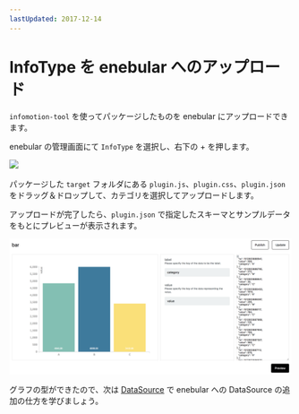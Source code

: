 ```yaml
---
lastUpdated: 2017-12-14
---
```


# InfoType を enebular へのアップロード

`infomotion-tool` を使ってパッケージしたものを enebular にアップロードできます。

enebular の管理画面にて `InfoType` を選択し、右下の + を押します。

![](../_asset/images/InfoMotion/enebular-developers-upload-infomotion.png)

パッケージした `target` フォルダにある `plugin.js`、`plugin.css`、`plugin.json`をドラッグ＆ドロップして、カテゴリを選択してアップロードします。

アップロードが完了したら、`plugin.json` で指定したスキーマとサンプルデータをもとにプレビューが表示されます。

![](../_asset/images/InfoMotion/overview.png)

グラフの型ができたので、次は [DataSource](./CreateDataSource.md) で enebular への DataSource の追加の仕方を学びましょう。
